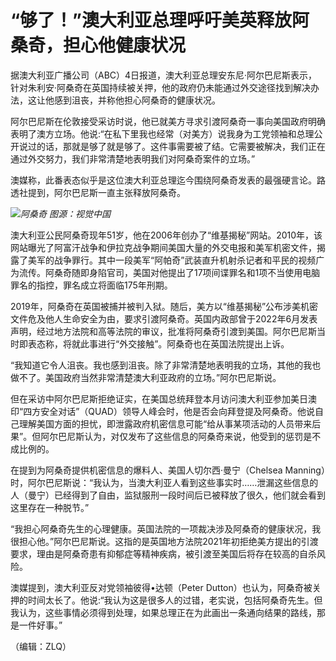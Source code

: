 # “够了！”澳大利亚总理呼吁美英释放阿桑奇，担心他健康状况

据澳大利亚广播公司（ABC）4日报道，澳大利亚总理安东尼·阿尔巴尼斯表示，针对朱利安·阿桑奇在英国持续被关押，他的政府仍未能通过外交途径找到解决办法，这让他感到沮丧，并称他担心阿桑奇的健康状况。

阿尔巴尼斯在伦敦接受采访时说，他已就美方寻求引渡阿桑奇一事向美国政府明确表明了澳方立场。他说:“在私下里我也经常（对美方）说我身为工党领袖和总理公开说过的话，那就是够了就是够了。这件事需要被了结。它需要被解决，我们正在通过外交努力，我们非常清楚地表明我们对阿桑奇案件的立场。”

澳媒称，此番表态似乎是这位澳大利亚总理迄今围绕阿桑奇发表的最强硬言论。路透社提到，阿尔巴尼斯一直主张释放阿桑奇。

![](https://inews.gtimg.com/news_bt/Oy6y9jg2bYR37QYgzg1L14vwympqekCc7bxm6WoscIRq4AA/1000)_阿桑奇
图源：视觉中国_

澳大利亚公民阿桑奇现年51岁，他在2006年创办了“维基揭秘”网站。2010年，该网站曝光了阿富汗战争和伊拉克战争期间美国大量的外交电报和美军机密文件，揭露了美军的战争罪行。其中一段美军“阿帕奇”武装直升机射杀记者和平民的视频广为流传。阿桑奇随即身陷官司，美国对他提出了17项间谍罪名和1项不当使用电脑罪名的指控，罪名成立将面临175年刑期。

2019年，阿桑奇在英国被捕并被判入狱。随后，美方以“维基揭秘”公布涉美机密文件危及他人生命安全为由，要求引渡阿桑奇。英国内政部曾于2022年6月发表声明，经过地方法院和高等法院的审议，批准将阿桑奇引渡到美国。阿尔巴尼斯当时即表态称，将就此事进行“外交接触”。阿桑奇也在英国法院提出上诉。

“我知道它令人沮丧。我也感到沮丧。除了非常清楚地表明我的立场，其他的我也做不了。美国政府当然非常清楚澳大利亚政府的立场。”阿尔巴尼斯说。

但在采访中阿尔巴尼斯拒绝证实，在美国总统拜登本月访问澳大利亚参加美日澳印“四方安全对话”（QUAD）领导人峰会时，他是否会向拜登提及阿桑奇。他说自己理解美国方面的担忧，即泄露政府机密信息可能“给从事某项活动的人员带来后果”。但阿尔巴尼斯认为，对仅发布了这些信息的阿桑奇来说，他受到的惩罚是不成比例的。

在提到为阿桑奇提供机密信息的爆料人、美国人切尔西·曼宁（Chelsea
Manning）时，阿尔巴尼斯说：“我认为，当澳大利亚人看到这些事实时……泄漏这些信息的人（曼宁）已经得到了自由，监狱服刑一段时间后已被释放了很久，他们就会看到这里存在一种脱节。”

“我担心阿桑奇先生的心理健康。英国法院的一项裁决涉及阿桑奇的健康状况，我很担心他。”阿尔巴尼斯说。这指的是英国地方法院2021年初拒绝美方提出的引渡要求，理由是阿桑奇患有抑郁症等精神疾病，被引渡至美国后将存在较高的自杀风险。

澳媒提到，澳大利亚反对党领袖彼得•达顿（Peter
Dutton）也认为，阿桑奇被关押的时间太长了。他说:“我认为这是很多人的过错，老实说，包括阿桑奇先生。但我认为，这些事情必须得到处理，如果总理正在为此画出一条通向结果的路线，那是一件好事。”

（编辑：ZLQ）

